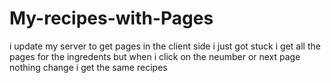 # My-recipes-with-Pages
i update my server to get pages 
in the client side i just got stuck 
i get all the pages for the ingredents but 
when i click on the neumber or next page nothing change 
i get the same recipes 
